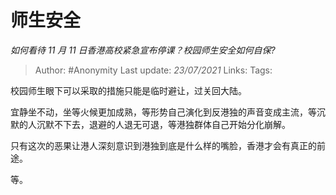 # 师生安全
*如何看待 11 月 11 日香港高校紧急宣布停课？校园师生安全如何自保?*

> Author: #Anonymity
Last update: *23/07/2021* 
Links:
Tags:   

 
校园师生眼下可以采取的措施只能是临时避让，过关回大陆。

宜静坐不动，坐等火候更加成熟，等形势自己演化到反港独的声音变成主流，等沉默的人沉默不下去，退避的人退无可退，等港独群体自己开始分化崩解。

只有这次的恶果让港人深刻意识到港独到底是什么样的嘴脸，香港才会有真正的前途。

等。



